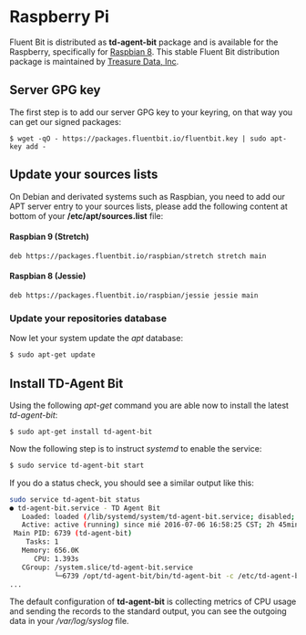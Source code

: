 # Raspberry Pi

Fluent Bit is distributed as **td-agent-bit** package and is available for the Raspberry, specifically for [Raspbian 8](http://raspbian.org). This stable Fluent Bit distribution package is maintained by [Treasure Data, Inc](https://www.treasuredata.com).

## Server GPG key

The first step is to add our server GPG key to your keyring, on that way you can get our signed packages:

```text
$ wget -qO - https://packages.fluentbit.io/fluentbit.key | sudo apt-key add -
```

## Update your sources lists

On Debian and derivated systems such as Raspbian, you need to add our APT server entry to your sources lists, please add the following content at bottom of your **/etc/apt/sources.list** file:

#### Raspbian 9 \(Stretch\)

```text
deb https://packages.fluentbit.io/raspbian/stretch stretch main
```

#### Raspbian 8 \(Jessie\)

```text
deb https://packages.fluentbit.io/raspbian/jessie jessie main
```

### Update your repositories database

Now let your system update the _apt_ database:

```bash
$ sudo apt-get update
```

## Install TD-Agent Bit

Using the following _apt-get_ command you are able now to install the latest _td-agent-bit_:

```text
$ sudo apt-get install td-agent-bit
```

Now the following step is to instruct _systemd_ to enable the service:

```bash
$ sudo service td-agent-bit start
```

If you do a status check, you should see a similar output like this:

```bash
sudo service td-agent-bit status
● td-agent-bit.service - TD Agent Bit
   Loaded: loaded (/lib/systemd/system/td-agent-bit.service; disabled; vendor preset: enabled)
   Active: active (running) since mié 2016-07-06 16:58:25 CST; 2h 45min ago
 Main PID: 6739 (td-agent-bit)
    Tasks: 1
   Memory: 656.0K
      CPU: 1.393s
   CGroup: /system.slice/td-agent-bit.service
           └─6739 /opt/td-agent-bit/bin/td-agent-bit -c /etc/td-agent-bit/td-agent-bit.conf
...
```

The default configuration of **td-agent-bit** is collecting metrics of CPU usage and sending the records to the standard output, you can see the outgoing data in your _/var/log/syslog_ file.

